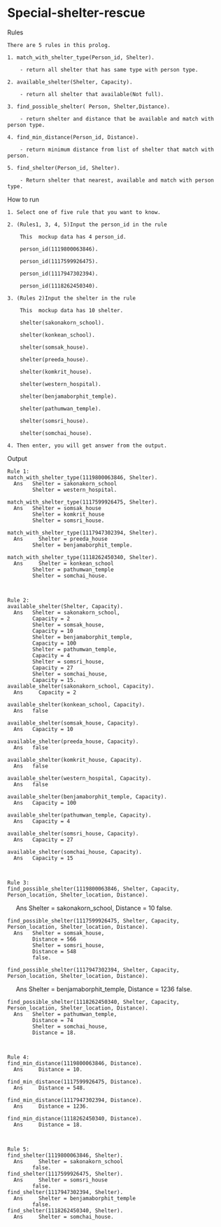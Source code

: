 # Special-shelter-rescue
Rules

    There are 5 rules in this prolog.
    
    1. match_with_shelter_type(Person_id, Shelter).
    
        - return all shelter that has same type with person type.
	
    2. available_shelter(Shelter, Capacity).
    
        - return all shelter that available(Not full).
	
    3. find_possible_shelter( Person, Shelter,Distance).
    
        - return shelter and distance that be available and match with person type.
	
    4. find_min_distance(Person_id, Distance).
    
        - return minimum distance from list of shelter that match with person.
	
    5. find_shelter(Person_id, Shelter).
    
        - Return shelter that nearest, available and match with person type.
	



How to run

    1. Select one of five rule that you want to know.
    
    2. (Rules1, 3, 4, 5)Input the person_id in the rule
    
        This  mockup data has 4 person_id.
	
        person_id(1119800063846).
	
        person_id(1117599926475).
	
        person_id(1117947302394).
	
        person_id(1118262450340).
	
    3. (Rules 2)Input the shelter in the rule
    
        This  mockup data has 10 shelter.
	
        shelter(sakonakorn_school).
	
        shelter(konkean_school).
	
        shelter(somsak_house).
	
        shelter(preeda_house).
	
        shelter(komkrit_house).
	
        shelter(western_hospital).
	
        shelter(benjamaborphit_temple).
	
        shelter(pathumwan_temple).
	
        shelter(somsri_house).
	
        shelter(somchai_house).
	
    4. Then enter, you will get answer from the output.
    



Output

    Rule 1:
    match_with_shelter_type(1119800063846, Shelter).
      Ans 	Shelter = sakonakorn_school
            Shelter = western_hospital.

    match_with_shelter_type(1117599926475, Shelter).
      Ans 	Shelter = somsak_house
            Shelter = komkrit_house
            Shelter = somsri_house.

    match_with_shelter_type(1117947302394, Shelter).
      Ans	  Shelter = preeda_house
            Shelter = benjamaborphit_temple.

    match_with_shelter_type(1118262450340, Shelter).
      Ans	  Shelter = konkean_school
            Shelter = pathumwan_temple
            Shelter = somchai_house.  



    Rule 2:
    available_shelter(Shelter, Capacity).
      Ans 	Shelter = sakonakorn_school,
            Capacity = 2
            Shelter = somsak_house,
            Capacity = 10
            Shelter = benjamaborphit_temple,
            Capacity = 100
            Shelter = pathumwan_temple,
            Capacity = 4
            Shelter = somsri_house,
            Capacity = 27
            Shelter = somchai_house,
            Capacity = 15.
    available_shelter(sakonakorn_school, Capacity).
      Ans	  Capacity = 2
      
    available_shelter(konkean_school, Capacity).
      Ans 	false
      
    available_shelter(somsak_house, Capacity).
      Ans 	Capacity = 10
      
    available_shelter(preeda_house, Capacity).
      Ans 	false
      
    available_shelter(komkrit_house, Capacity).
      Ans 	false
      
    available_shelter(western_hospital, Capacity).
      Ans 	false
      
    available_shelter(benjamaborphit_temple, Capacity).
      Ans 	Capacity = 100
      
    available_shelter(pathumwan_temple, Capacity).
      Ans 	Capacity = 4
      
    available_shelter(somsri_house, Capacity).
      Ans 	Capacity = 27
      
    available_shelter(somchai_house, Capacity).
      Ans 	Capacity = 15



    Rule 3:
    find_possible_shelter(1119800063846, Shelter, Capacity, Person_location, Shelter_location, Distance).
      Ans   Shelter = sakonakorn_school,
            Distance = 10
            false.
            
    find_possible_shelter(1117599926475, Shelter, Capacity, Person_location, Shelter_location, Distance).
      Ans   Shelter = somsak_house,
            Distance = 566
            Shelter = somsri_house,
            Distance = 548
            false.
            
    find_possible_shelter(1117947302394, Shelter, Capacity, Person_location, Shelter_location, Distance).
      Ans   Shelter = benjamaborphit_temple,
            Distance = 1236
            false.

    find_possible_shelter(1118262450340, Shelter, Capacity, Person_location, Shelter_location, Distance).
      Ans   Shelter = pathumwan_temple,
            Distance = 74
            Shelter = somchai_house,
            Distance = 18.



    Rule 4:
    find_min_distance(1119800063846, Distance).
      Ans	  Distance = 10.
      
    find_min_distance(1117599926475, Distance).
      Ans	  Distance = 548.
      
    find_min_distance(1117947302394, Distance).
      Ans	  Distance = 1236.
      
    find_min_distance(1118262450340, Distance).
      Ans	  Distance = 18.



    Rule 5:
    find_shelter(1119800063846, Shelter).
      Ans	  Shelter = sakonakorn_school
            false.
    find_shelter(1117599926475, Shelter).
      Ans	  Shelter = somsri_house
            false.
    find_shelter(1117947302394, Shelter).
      Ans	  Shelter = benjamaborphit_temple
            false.
    find_shelter(1118262450340, Shelter).
      Ans	  Shelter = somchai_house.
